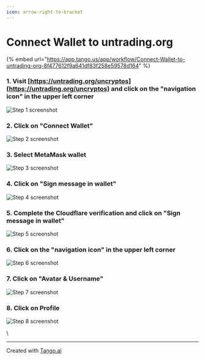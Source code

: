 ```yaml
---
icon: arrow-right-to-bracket
---
```


# Connect Wallet to untrading.org



{% embed url="https://app.tango.us/app/workflow/Connect-Wallet-to-untrading-org-8f477612f9a641df83f258e59578d164" %}

### 1. Visit [https://untrading.org/uncryptos](https://untrading.org/uncryptos) and click on the "navigation icon" in the upper left corner

![Step 1 screenshot](https://images.tango.us/workflows/8f477612-f9a6-41df-83f2-58e59578d164/steps/cd1eb0ec-266d-4543-a4e0-249cde3a6766/dd65c222-e834-462e-9502-87bee78db33e.png?crop=focalpoint\&fit=crop\&fp-x=0.0292\&fp-y=0.0320\&fp-z=3.0677\&w=1200\&border=2%2CF4F2F7\&border-radius=8%2C8%2C8%2C8\&border-radius-inner=8%2C8%2C8%2C8\&blend-align=bottom\&blend-mode=normal\&blend-x=0\&blend-w=1200\&blend64=aHR0cHM6Ly9pbWFnZXMudGFuZ28udXMvc3RhdGljL21hZGUtd2l0aC10YW5nby13YXRlcm1hcmstdjIucG5n\&mark-x=76\&mark-y=45\&m64=aHR0cHM6Ly9pbWFnZXMudGFuZ28udXMvc3RhdGljL2JsYW5rLnBuZz9tYXNrPWNvcm5lcnMmYm9yZGVyPTQlMkNGRjc0NDImdz02MiZoPTYyJmZpdD1jcm9wJmNvcm5lci1yYWRpdXM9MTA%3D)

### 2. Click on "Connect Wallet"

![Step 2 screenshot](https://images.tango.us/workflows/8f477612-f9a6-41df-83f2-58e59578d164/steps/00c669e9-b5c9-44bb-86d8-7effedebaf21/36fc3e14-4c41-4306-9799-c2f6398aba9b.png?crop=focalpoint\&fit=crop\&fp-x=0.0795\&fp-y=0.8806\&fp-z=2.5886\&w=1200\&border=2%2CF4F2F7\&border-radius=8%2C8%2C8%2C8\&border-radius-inner=8%2C8%2C8%2C8\&blend-align=bottom\&blend-mode=normal\&blend-x=0\&blend-w=1200\&blend64=aHR0cHM6Ly9pbWFnZXMudGFuZ28udXMvc3RhdGljL21hZGUtd2l0aC10YW5nby13YXRlcm1hcmstdjIucG5n\&mark-x=113\&mark-y=503\&m64=aHR0cHM6Ly9pbWFnZXMudGFuZ28udXMvc3RhdGljL2JsYW5rLnBuZz9tYXNrPWNvcm5lcnMmYm9yZGVyPTQlMkNGRjc0NDImdz0yNjgmaD03MSZmaXQ9Y3JvcCZjb3JuZXItcmFkaXVzPTEw)

### 3. Select MetaMask wallet

![Step 3 screenshot](https://images.tango.us/workflows/8f477612-f9a6-41df-83f2-58e59578d164/steps/7f0fbacc-e6f3-463d-b440-d3b94c353c87/bb523e56-c240-4bdf-ba48-f28c49df0386.png?crop=focalpoint\&fit=crop\&fp-x=0.7223\&fp-y=0.3407\&fp-z=2.3818\&w=1200\&border=2%2CF4F2F7\&border-radius=8%2C8%2C8%2C8\&border-radius-inner=8%2C8%2C8%2C8\&blend-align=bottom\&blend-mode=normal\&blend-x=0\&blend-w=1200\&blend64=aHR0cHM6Ly9pbWFnZXMudGFuZ28udXMvc3RhdGljL21hZGUtd2l0aC10YW5nby13YXRlcm1hcmstdjIucG5n\&mark-x=194\&mark-y=345\&m64=aHR0cHM6Ly9pbWFnZXMudGFuZ28udXMvc3RhdGljL2JsYW5rLnBuZz9tYXNrPWNvcm5lcnMmYm9yZGVyPTQlMkNGRjc0NDImdz04MTImaD04OSZmaXQ9Y3JvcCZjb3JuZXItcmFkaXVzPTEw)

### 4. Click on "Sign message in wallet"

![Step 4 screenshot](https://images.tango.us/workflows/8f477612-f9a6-41df-83f2-58e59578d164/steps/3fac55cf-a40c-42b1-b09c-78e1d2a59435/bc68794c-590e-4cdf-9e6c-1a14f474b180.png?crop=focalpoint\&fit=crop\&fp-x=0.6541\&fp-y=0.5604\&fp-z=2.2431\&w=1200\&border=2%2CF4F2F7\&border-radius=8%2C8%2C8%2C8\&border-radius-inner=8%2C8%2C8%2C8\&blend-align=bottom\&blend-mode=normal\&blend-x=0\&blend-w=1200\&blend64=aHR0cHM6Ly9pbWFnZXMudGFuZ28udXMvc3RhdGljL21hZGUtd2l0aC10YW5nby13YXRlcm1hcmstdjIucG5n\&mark-x=331\&mark-y=337\&m64=aHR0cHM6Ly9pbWFnZXMudGFuZ28udXMvc3RhdGljL2JsYW5rLnBuZz9tYXNrPWNvcm5lcnMmYm9yZGVyPTQlMkNGRjc0NDImdz01MzgmaD0xMDUmZml0PWNyb3AmY29ybmVyLXJhZGl1cz0xMA%3D%3D)

### 5. Complete the Cloudflare verification and click on "Sign message in wallet"

![Step 5 screenshot](https://images.tango.us/workflows/8f477612-f9a6-41df-83f2-58e59578d164/steps/3705000c-4669-4d49-bae4-b86b45258ff9/ef75e6b2-9e95-4819-a529-d297d846295f.png?crop=focalpoint\&fit=crop\&fp-x=0.6541\&fp-y=0.6174\&fp-z=2.2431\&w=1200\&border=2%2CF4F2F7\&border-radius=8%2C8%2C8%2C8\&border-radius-inner=8%2C8%2C8%2C8\&blend-align=bottom\&blend-mode=normal\&blend-x=0\&blend-w=1200\&blend64=aHR0cHM6Ly9pbWFnZXMudGFuZ28udXMvc3RhdGljL21hZGUtd2l0aC10YW5nby13YXRlcm1hcmstdjIucG5n\&mark-x=331\&mark-y=337\&m64=aHR0cHM6Ly9pbWFnZXMudGFuZ28udXMvc3RhdGljL2JsYW5rLnBuZz9tYXNrPWNvcm5lcnMmYm9yZGVyPTQlMkNGRjc0NDImdz01MzgmaD0xMDUmZml0PWNyb3AmY29ybmVyLXJhZGl1cz0xMA%3D%3D)

### 6. Click on the "navigation icon" in the upper left corner

![Step 6 screenshot](https://images.tango.us/workflows/8f477612-f9a6-41df-83f2-58e59578d164/steps/798e1021-7d11-4189-87ab-356d8a833c9c/2f9a3de1-7311-45eb-a698-9185cc3015c1.png?crop=focalpoint\&fit=crop\&fp-x=0.0292\&fp-y=0.0320\&fp-z=3.0677\&w=1200\&border=2%2CF4F2F7\&border-radius=8%2C8%2C8%2C8\&border-radius-inner=8%2C8%2C8%2C8\&blend-align=bottom\&blend-mode=normal\&blend-x=0\&blend-w=1200\&blend64=aHR0cHM6Ly9pbWFnZXMudGFuZ28udXMvc3RhdGljL21hZGUtd2l0aC10YW5nby13YXRlcm1hcmstdjIucG5n\&mark-x=76\&mark-y=45\&m64=aHR0cHM6Ly9pbWFnZXMudGFuZ28udXMvc3RhdGljL2JsYW5rLnBuZz9tYXNrPWNvcm5lcnMmYm9yZGVyPTQlMkNGRjc0NDImdz02MiZoPTYyJmZpdD1jcm9wJmNvcm5lci1yYWRpdXM9MTA%3D)

### 7. Click on "Avatar & Username"

![Step 7 screenshot](https://images.tango.us/workflows/8f477612-f9a6-41df-83f2-58e59578d164/steps/d2a47331-ecfc-4ce5-9fa9-8612263db8f7/1b77004e-2e8a-49ba-a0ad-4282876d4815.png?crop=focalpoint\&fit=crop\&fp-x=0.0909\&fp-y=0.8791\&fp-z=2.1942\&w=1200\&border=2%2CF4F2F7\&border-radius=8%2C8%2C8%2C8\&border-radius-inner=8%2C8%2C8%2C8\&blend-align=bottom\&blend-mode=normal\&blend-x=0\&blend-w=1200\&blend64=aHR0cHM6Ly9pbWFnZXMudGFuZ28udXMvc3RhdGljL21hZGUtd2l0aC10YW5nby13YXRlcm1hcmstdjIucG5n\&mark-x=34\&mark-y=535\&m64=aHR0cHM6Ly9pbWFnZXMudGFuZ28udXMvc3RhdGljL2JsYW5rLnBuZz9tYXNrPWNvcm5lcnMmYm9yZGVyPTQlMkNGRjc0NDImdz00MTAmaD03NSZmaXQ9Y3JvcCZjb3JuZXItcmFkaXVzPTEw)

### 8. Click on Profile

![Step 8 screenshot](https://images.tango.us/workflows/8f477612-f9a6-41df-83f2-58e59578d164/steps/22353ea9-76ea-4e8e-b26f-03b97ee36f79/ac7727b7-e790-4ce9-9d93-2a9b427fdd29.png?crop=focalpoint\&fit=crop\&fp-x=0.0655\&fp-y=0.3002\&fp-z=2.9618\&w=1200\&border=2%2CF4F2F7\&border-radius=8%2C8%2C8%2C8\&border-radius-inner=8%2C8%2C8%2C8\&blend-align=bottom\&blend-mode=normal\&blend-x=0\&blend-w=1200\&blend64=aHR0cHM6Ly9pbWFnZXMudGFuZ28udXMvc3RhdGljL21hZGUtd2l0aC10YW5nby13YXRlcm1hcmstdjIucG5n\&mark-x=166\&mark-y=349\&m64=aHR0cHM6Ly9pbWFnZXMudGFuZ28udXMvc3RhdGljL2JsYW5rLnBuZz9tYXNrPWNvcm5lcnMmYm9yZGVyPTQlMkNGRjc0NDImdz0xMzQmaD04MSZmaXQ9Y3JvcCZjb3JuZXItcmFkaXVzPTEw)

\


***

Created with [Tango.ai](https://tango.ai/?utm_source=markdown\&utm_medium=markdown\&utm_campaign=workflow%20export%20links)
